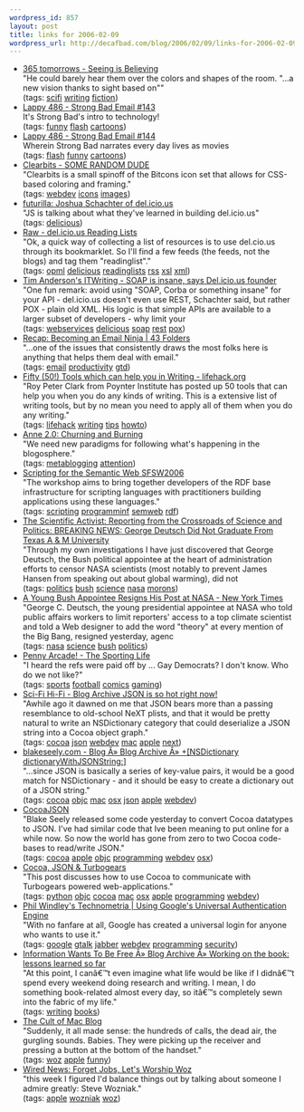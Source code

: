 ```yaml
--- 
wordpress_id: 857
layout: post
title: links for 2006-02-09
wordpress_url: http://decafbad.com/blog/2006/02/09/links-for-2006-02-09
---
```

<ul class="delicious">
	<li>
		<div class="delicious-link"><a href="http://www.365tomorrows.com/02/08/seeing-is-believing/">365 tomorrows - Seeing is Believing</a></div>
		<div class="delicious-extended">"He could barely hear them over the colors and shapes of the room. "...a new vision thanks to sight based on""</div>
		<div class="delicious-tags">(tags: <a href="http://del.icio.us/deusx/scifi">scifi</a> <a href="http://del.icio.us/deusx/writing">writing</a> <a href="http://del.icio.us/deusx/fiction">fiction</a>)</div>
	</li>
	<li>
		<div class="delicious-link"><a href="http://www.homestarrunner.com/sbemail143.html">Lappy 486 - Strong Bad Email #143</a></div>
		<div class="delicious-extended">It's Strong Bad's intro to technology!</div>
		<div class="delicious-tags">(tags: <a href="http://del.icio.us/deusx/funny">funny</a> <a href="http://del.icio.us/deusx/flash">flash</a> <a href="http://del.icio.us/deusx/cartoons">cartoons</a>)</div>
	</li>
	<li>
		<div class="delicious-link"><a href="http://www.homestarrunner.com/sbemail144.html">Lappy 486 - Strong Bad Email #144</a></div>
		<div class="delicious-extended">Wherein Strong Bad narrates every day lives as movies</div>
		<div class="delicious-tags">(tags: <a href="http://del.icio.us/deusx/flash">flash</a> <a href="http://del.icio.us/deusx/funny">funny</a> <a href="http://del.icio.us/deusx/cartoons">cartoons</a>)</div>
	</li>
	<li>
		<div class="delicious-link"><a href="http://somerandomdude.net/srd-projects/clearbits">Clearbits - SOME RANDOM DUDE</a></div>
		<div class="delicious-extended">"Clearbits is a small spinoff of the Bitcons icon set that allows for CSS-based coloring and framing."</div>
		<div class="delicious-tags">(tags: <a href="http://del.icio.us/deusx/webdev">webdev</a> <a href="http://del.icio.us/deusx/icons">icons</a> <a href="http://del.icio.us/deusx/images">images</a>)</div>
	</li>
	<li>
		<div class="delicious-link"><a href="http://futurilla.blogspot.com/2006/02/joshua-schachter-of-delicious.html">futurilla: Joshua Schachter of del.icio.us</a></div>
		<div class="delicious-extended">"JS is talking about what they've learned in building del.icio.us"</div>
		<div class="delicious-tags">(tags: <a href="http://del.icio.us/deusx/delicious">delicious</a>)</div>
	</li>
	<li>
		<div class="delicious-link"><a href="http://dannyayers.com/archives/2006/02/07/delicious-reading-lists/">Raw - del.icio.us Reading Lists</a></div>
		<div class="delicious-extended">"Ok, a quick way of collecting a list of resources is to use del.cio.us through its bookmarklet. So I'll find a few feeds (the feeds, not the blogs) and tag them "readinglist"."</div>
		<div class="delicious-tags">(tags: <a href="http://del.icio.us/deusx/opml">opml</a> <a href="http://del.icio.us/deusx/delicious">delicious</a> <a href="http://del.icio.us/deusx/readinglists">readinglists</a> <a href="http://del.icio.us/deusx/rss">rss</a> <a href="http://del.icio.us/deusx/xsl">xsl</a> <a href="http://del.icio.us/deusx/xml">xml</a>)</div>
	</li>
	<li>
		<div class="delicious-link"><a href="http://www.itwriting.com/blog/?postid=315">Tim Anderson's ITWriting - SOAP is insane, says Del.icio.us founder</a></div>
		<div class="delicious-extended">"One fun remark: avoid using "SOAP, Corba or something insane" for your API - del.icio.us doesn't even use REST, Schachter said, but rather POX - plain old XML. His logic is that simple APIs are available to a larger subset of developers - why limit your</div>
		<div class="delicious-tags">(tags: <a href="http://del.icio.us/deusx/webservices">webservices</a> <a href="http://del.icio.us/deusx/delicious">delicious</a> <a href="http://del.icio.us/deusx/soap">soap</a> <a href="http://del.icio.us/deusx/rest">rest</a> <a href="http://del.icio.us/deusx/pox">pox</a>)</div>
	</li>
	<li>
		<div class="delicious-link"><a href="http://www.43folders.com/2006/02/06/email-ninja/">Recap: Becoming an Email Ninja | 43 Folders</a></div>
		<div class="delicious-extended">"...one of the issues that consistently draws the most folks here is anything that helps them deal with email."</div>
		<div class="delicious-tags">(tags: <a href="http://del.icio.us/deusx/email">email</a> <a href="http://del.icio.us/deusx/productivity">productivity</a> <a href="http://del.icio.us/deusx/gtd">gtd</a>)</div>
	</li>
	<li>
		<div class="delicious-link"><a href="http://www.lifehack.org/articles/lifehack/fifty-50-tools-which-can-help-you-in-writing.html">Fifty (50!) Tools which can help you in Writing - lifehack.org</a></div>
		<div class="delicious-extended">"Roy Peter Clark from Poynter Institute has posted up 50 tools that can help you when you do any kinds of writing. This is a extensive list of writing tools, but by no mean you need to apply all of them when you do any writing."</div>
		<div class="delicious-tags">(tags: <a href="http://del.icio.us/deusx/lifehack">lifehack</a> <a href="http://del.icio.us/deusx/writing">writing</a> <a href="http://del.icio.us/deusx/tips">tips</a> <a href="http://del.icio.us/deusx/howto">howto</a>)</div>
	</li>
	<li>
		<div class="delicious-link"><a href="http://www.annezelenka.com/2006/02/churning-and-burning.html">Anne 2.0: Churning and Burning</a></div>
		<div class="delicious-extended">"We need new paradigms for following what's happening in the blogosphere."</div>
		<div class="delicious-tags">(tags: <a href="http://del.icio.us/deusx/metablogging">metablogging</a> <a href="http://del.icio.us/deusx/attention">attention</a>)</div>
	</li>
	<li>
		<div class="delicious-link"><a href="http://www.semanticscripting.org/SFSW2006/">Scripting for the Semantic Web SFSW2006</a></div>
		<div class="delicious-extended">"The workshop aims to bring together developers of the RDF base infrastructure for scripting languages with practitioners building applications using these languages."</div>
		<div class="delicious-tags">(tags: <a href="http://del.icio.us/deusx/scripting">scripting</a> <a href="http://del.icio.us/deusx/programminf">programminf</a> <a href="http://del.icio.us/deusx/semweb">semweb</a> <a href="http://del.icio.us/deusx/rdf">rdf</a>)</div>
	</li>
	<li>
		<div class="delicious-link"><a href="http://scientificactivist.blogspot.com/2006/02/breaking-news-george-deutsch-did-not.html">The Scientific Activist: Reporting from the Crossroads of Science and Politics: BREAKING NEWS: George Deutsch Did Not Graduate From Texas A & M University</a></div>
		<div class="delicious-extended">"Through my own investigations I have just discovered that George Deutsch, the Bush political appointee at the heart of administration efforts to censor NASA scientists (most notably to prevent James Hansen from speaking out about global warming), did not</div>
		<div class="delicious-tags">(tags: <a href="http://del.icio.us/deusx/politics">politics</a> <a href="http://del.icio.us/deusx/bush">bush</a> <a href="http://del.icio.us/deusx/science">science</a> <a href="http://del.icio.us/deusx/nasa">nasa</a> <a href="http://del.icio.us/deusx/morons">morons</a>)</div>
	</li>
	<li>
		<div class="delicious-link"><a href="http://www.nytimes.com/2006/02/08/politics/08nasa.html?_r=3&oref=slogin&oref=slogin&oref=login">A Young Bush Appointee Resigns His Post at NASA - New York Times</a></div>
		<div class="delicious-extended">"George C. Deutsch, the young presidential appointee at NASA who told public affairs workers to limit reporters' access to a top climate scientist and told a Web designer to add the word "theory" at every mention of the Big Bang, resigned yesterday, agenc</div>
		<div class="delicious-tags">(tags: <a href="http://del.icio.us/deusx/nasa">nasa</a> <a href="http://del.icio.us/deusx/science">science</a> <a href="http://del.icio.us/deusx/bush">bush</a> <a href="http://del.icio.us/deusx/politics">politics</a>)</div>
	</li>
	<li>
		<div class="delicious-link"><a href="http://www.penny-arcade.com/comic">Penny Arcade! - The Sporting Life</a></div>
		<div class="delicious-extended">"I heard the refs were paid off by ... Gay Democrats? I don't know.  Who do we not like?"</div>
		<div class="delicious-tags">(tags: <a href="http://del.icio.us/deusx/sports">sports</a> <a href="http://del.icio.us/deusx/football">football</a> <a href="http://del.icio.us/deusx/comics">comics</a> <a href="http://del.icio.us/deusx/gaming">gaming</a>)</div>
	</li>
	<li>
		<div class="delicious-link"><a href="http://weblog.scifihifi.com/2006/02/07/json-is-so-hot-right-now/">Sci-Fi Hi-Fi - Blog Archive  JSON is so hot right now!</a></div>
		<div class="delicious-extended">"Awhile ago it dawned on me that JSON bears more than a passing resemblance to old-school NeXT plists, and that it would be pretty natural to write an NSDictionary category that could deserialize a JSON string into a Cocoa object graph."</div>
		<div class="delicious-tags">(tags: <a href="http://del.icio.us/deusx/cocoa">cocoa</a> <a href="http://del.icio.us/deusx/json">json</a> <a href="http://del.icio.us/deusx/webdev">webdev</a> <a href="http://del.icio.us/deusx/mac">mac</a> <a href="http://del.icio.us/deusx/apple">apple</a> <a href="http://del.icio.us/deusx/next">next</a>)</div>
	</li>
	<li>
		<div class="delicious-link"><a href="http://blakeseely.com/blog/archives/2006/02/06/nsdictionary-dictionarywithjsonstring/">blakeseely.com - Blog Â» Blog Archive Â» +[NSDictionary dictionaryWithJSONString:]</a></div>
		<div class="delicious-extended">"...since JSON is basically a series of key-value pairs, it would be a good match for NSDictionary - and it should be easy to create a dictionary out of a JSON string."</div>
		<div class="delicious-tags">(tags: <a href="http://del.icio.us/deusx/cocoa">cocoa</a> <a href="http://del.icio.us/deusx/objc">objc</a> <a href="http://del.icio.us/deusx/mac">mac</a> <a href="http://del.icio.us/deusx/osx">osx</a> <a href="http://del.icio.us/deusx/json">json</a> <a href="http://del.icio.us/deusx/apple">apple</a> <a href="http://del.icio.us/deusx/webdev">webdev</a>)</div>
	</li>
	<li>
		<div class="delicious-link"><a href="http://toxicsoftware.com/blog/index.php/weblog/entry/cocoajson/">CocoaJSON</a></div>
		<div class="delicious-extended">"Blake Seely released some code yesterday to convert Cocoa datatypes to JSON. I've had similar code that Ive been meaning to put online for a while now. So now the world has gone from zero to two Cocoa code-bases to read/write JSON."</div>
		<div class="delicious-tags">(tags: <a href="http://del.icio.us/deusx/cocoa">cocoa</a> <a href="http://del.icio.us/deusx/apple">apple</a> <a href="http://del.icio.us/deusx/objc">objc</a> <a href="http://del.icio.us/deusx/programming">programming</a> <a href="http://del.icio.us/deusx/webdev">webdev</a> <a href="http://del.icio.us/deusx/osx">osx</a>)</div>
	</li>
	<li>
		<div class="delicious-link"><a href="http://toxicsoftware.com/blog/index.php/weblog/entry/cocoa_json_turbogears/">Cocoa, JSON & Turbogears</a></div>
		<div class="delicious-extended">"This post discusses how to use Cocoa to communicate with Turbogears powered web-applications."</div>
		<div class="delicious-tags">(tags: <a href="http://del.icio.us/deusx/python">python</a> <a href="http://del.icio.us/deusx/objc">objc</a> <a href="http://del.icio.us/deusx/cocoa">cocoa</a> <a href="http://del.icio.us/deusx/mac">mac</a> <a href="http://del.icio.us/deusx/osx">osx</a> <a href="http://del.icio.us/deusx/apple">apple</a> <a href="http://del.icio.us/deusx/programming">programming</a> <a href="http://del.icio.us/deusx/webdev">webdev</a>)</div>
	</li>
	<li>
		<div class="delicious-link"><a href="http://www.windley.com/archives/2006/02/using_googles_u.shtml">Phil Windley's Technometria | Using Google's Universal Authentication Engine</a></div>
		<div class="delicious-extended">"With no fanfare at all, Google has created a universal login for anyone who wants to use it."</div>
		<div class="delicious-tags">(tags: <a href="http://del.icio.us/deusx/google">google</a> <a href="http://del.icio.us/deusx/gtalk">gtalk</a> <a href="http://del.icio.us/deusx/jabber">jabber</a> <a href="http://del.icio.us/deusx/webdev">webdev</a> <a href="http://del.icio.us/deusx/programming">programming</a> <a href="http://del.icio.us/deusx/security">security</a>)</div>
	</li>
	<li>
		<div class="delicious-link"><a href="http://meredith.wolfwater.com/wordpress/index.php/2006/02/08/working-on-the-book-lessons-learned-so-far/">Information Wants To Be Free Â» Blog Archive Â» Working on the book: lessons learned so far</a></div>
		<div class="delicious-extended">"At this point, I canâ€™t even imagine what life would be like if I didnâ€™t spend every weekend doing research and writing. I mean, I do something book-related almost every day, so itâ€™s completely sewn into the fabric of my life."</div>
		<div class="delicious-tags">(tags: <a href="http://del.icio.us/deusx/writing">writing</a> <a href="http://del.icio.us/deusx/books">books</a>)</div>
	</li>
	<li>
		<div class="delicious-link"><a href="http://wiredblogs.tripod.com/cultofmac/index.blog?entry_id=1408908">The Cult of Mac Blog</a></div>
		<div class="delicious-extended">"Suddenly, it all made sense: the hundreds of calls, the dead air, the gurgling sounds. Babies. They were picking up the receiver and pressing a button at the bottom of the handset."</div>
		<div class="delicious-tags">(tags: <a href="http://del.icio.us/deusx/woz">woz</a> <a href="http://del.icio.us/deusx/apple">apple</a> <a href="http://del.icio.us/deusx/funny">funny</a>)</div>
	</li>
	<li>
		<div class="delicious-link"><a href="http://www.wired.com/news/columns/0,70180-0.html?tw=rss.index">Wired News: Forget Jobs, Let's Worship Woz</a></div>
		<div class="delicious-extended">"this week I figured I'd balance things out by talking about someone I admire greatly: Steve Wozniak."</div>
		<div class="delicious-tags">(tags: <a href="http://del.icio.us/deusx/apple">apple</a> <a href="http://del.icio.us/deusx/wozniak">wozniak</a> <a href="http://del.icio.us/deusx/woz">woz</a>)</div>
	</li>
</ul>
